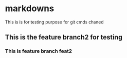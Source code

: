 # markdowns
This is is for testing purpose for git cmds chaned

## This is the feature branch2 for testing

### This is feature branch feat2
